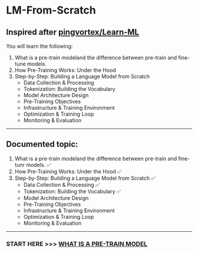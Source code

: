 # LM-From-Scratch

Inspired after [pingvortex/Learn-ML](https://github.com/pingvortex/Learn-ML)
---
You will learn the following:
1. What is a pre-train modeland the difference between pre-train and fine-tune models.
2. How Pre-Training Works: Under the Hood
3. Step-by-Step: Building a Language Model from Scratch
   - Data Collection & Processing 
   - Tokenization: Building the Vocabulary 
   - Model Architecture Design
   - Pre-Training Objectives
   - Infrastructure & Training Environment
   - Optimization & Training Loop
   - Monitoring & Evaluation

---
## Documented topic:
1. What is a pre-train modeland the difference between pre-train and fine-tunr models. ✅
2. How Pre-Training Works: Under the Hood ✅
3. Step-by-Step: Building a Language Model from Scratch ✅
   - Data Collection & Processing ✅
   - Tokenization: Building the Vocabulary ✅
   - Model Architecture Design
   - Pre-Training Objectives
   - Infrastructure & Training Environment
   - Optimization & Training Loop
   - Monitoring & Evaluation
---
### START HERE >>> [WHAT IS A PRE-TRAIN MODEL](doc-1/what-is-a-pre-train-model.md)
